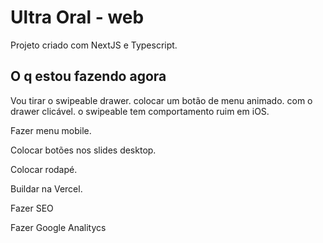 # Ultra Oral - web

Projeto criado com NextJS e Typescript.

## O q estou fazendo agora

Vou tirar o swipeable drawer. colocar um botão de menu animado. com o drawer clicável. o swipeable tem comportamento ruim em iOS.

Fazer menu mobile.

Colocar botões nos slides desktop.

Colocar rodapé.

Buildar na Vercel.

Fazer SEO

Fazer Google Analitycs

